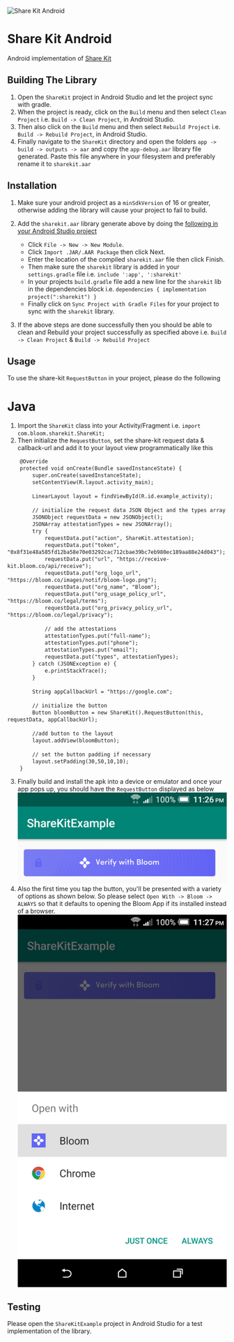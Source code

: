 ![Share Kit Android](https://github.com/hellobloom/share-kit/raw/master/images/logo.png)

# Share Kit Android

Android implementation of [Share Kit](https://github.com/hellobloom/share-kit#readme)

## Building The Library

1. Open the `ShareKit` project in Android Studio and let the project sync with gradle.
2. When the project is ready, click on the `Build` menu and then select `Clean Project` i.e. `Build -> Clean Project`, in Android Studio.
3. Then also  click on the `Build` menu and then select `Rebuild Project` i.e. `Build -> Rebuild Project`, in Android Studio.
4. Finally navigate to the `ShareKit` directory and open the folders `app -> build -> outputs -> aar` and copy the `app-debug.aar` library file generated. Paste this file anywhere in your filesystem and preferably rename it to `sharekit.aar`

## Installation

1. Make sure your android project as a `minSdkVersion` of 16  or greater, otherwise adding the library will cause your project to fail to build.
2. Add the `sharekit.aar` library generate above by doing the [following in your Android Studio project](https://developer.android.com/studio/projects/android-library)
	- Click `File -> New -> New Module`.
    - Click `Import .JAR/.AAR Package` then click Next.
    - Enter the location of the compiled `sharekit.aar` file then click Finish.
    - Then make sure the `sharekit` library is added in your `settings.gradle` file i.e. `include ':app', ':sharekit'`
    - In your projects `build.gradle` file add a new line for the `sharekit` lib in the dependencies block 
    	i.e. 
    	    ```
    			dependencies {
    				implementation project(":sharekit")
				}
			```
	- Finally click on `Sync Project with Gradle Files` for your project to sync with the `sharekit` library. 

3. If the above steps are done successfully then you should be able to clean and Rebuild your project successfully as specified above i.e. `Build -> Clean Project` & `Build -> Rebuild Project`

## Usage

To use the share-kit `RequestButton` in your project, please do the following

# Java

1. Import the `ShareKit` class into your Activity/Fragment i.e. `import com.bloom.sharekit.ShareKit;`
2. Then initialize the `RequestButton`, set the share-kit request data & callback-url and add it to your layout view programmatically like this

```
    @Override
    protected void onCreate(Bundle savedInstanceState) {
        super.onCreate(savedInstanceState);
        setContentView(R.layout.activity_main);

        LinearLayout layout = findViewById(R.id.example_activity);

        // initialize the request data JSON Object and the types array
        JSONObject requestData = new JSONObject();
        JSONArray attestationTypes = new JSONArray();
        try {
            requestData.put("action", ShareKit.attestation);
            requestData.put("token", "0x8f31e48a585fd12ba58e70e03292cac712cbae39bc7eb980ec189aa88e24d043");
            requestData.put("url", "https://receive-kit.bloom.co/api/receive");
            requestData.put("org_logo_url", "https://bloom.co/images/notif/bloom-logo.png");
            requestData.put("org_name", "Bloom");
            requestData.put("org_usage_policy_url", "https://bloom.co/legal/terms");
            requestData.put("org_privacy_policy_url", "https://bloom.co/legal/privacy");

            // add the attestations
            attestationTypes.put("full-name");
            attestationTypes.put("phone");
            attestationTypes.put("email");
            requestData.put("types", attestationTypes);
        } catch (JSONException e) {
            e.printStackTrace();
        }

        String appCallbackUrl = "https://google.com";

        // initialize the button
        Button bloomButton = new ShareKit().RequestButton(this, requestData, appCallbackUrl);

        //add button to the layout
        layout.addView(bloomButton);

        // set the button padding if necessary
        layout.setPadding(30,50,10,10);
    }
```
3. Finally build and install the apk into a device or emulator and once your app pops up, you should have the `RequestButton` displayed as below
   ![request-button](images/requestbutton.png)
4. Also the first time you tap the button, you'll be presented with a variety of options as shown below. So please select `Open With -> Bloom -> ALWAYS` so that it defaults to opening the Bloom App if its installed instead of a browser.
	![first-time-open](images/firsttime.png)

## Testing

Please open the `ShareKitExample` project in Android Studio for a test implementation of the library.







